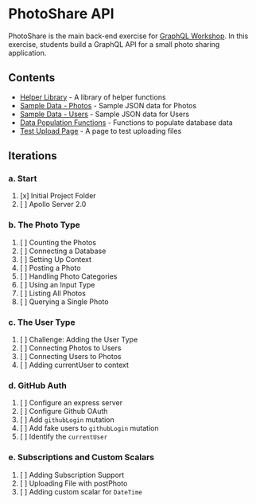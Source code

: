 PhotoShare API
===============
PhotoShare is the main back-end exercise for [GraphQL Workshop](https://www.graphqlworkshop.com). In this exercise, students build a GraphQL API for a small photo sharing application.

Contents
---------------

* [Helper Library](src/lib.js) - A library of helper functions
* [Sample Data - Photos](data/photos.json) - Sample JSON data for Photos
* [Sample Data - Users](data/users.json) - Sample JSON data for Users
* [Data Population Functions](data/) - Functions to populate database data
* [Test Upload Page](assets/photos/index.html) - A page to test uploading files

Iterations
---------------

### a. Start

1. [x] Initial Project Folder
2. [ ] Apollo Server 2.0

### b. The Photo Type

1. [ ] Counting the Photos 
2. [ ] Connecting a Database
3. [ ] Setting Up Context
4. [ ] Posting a Photo 
5. [ ] Handling Photo Categories 
6. [ ] Using an Input Type 
7. [ ] Listing All Photos 
8. [ ] Querying a Single Photo 

### c. The User Type

1. [ ] Challenge: Adding the User Type
2. [ ] Connecting Photos to Users
3. [ ] Connecting Users to Photos
4. [ ] Adding currentUser to context

### d. GitHub Auth

1. [ ] Configure an express server
2. [ ] Configure Github OAuth
3. [ ] Add `githubLogin` mutation
4. [ ] Add fake users to `githubLogin` mutation
5. [ ] Identify the `currentUser`

### e. Subscriptions and Custom Scalars

1. [ ] Adding Subscription Support 
2. [ ] Uploading File with postPhoto 
3. [ ] Adding custom scalar for `DateTime`
